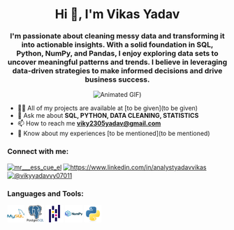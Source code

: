 <h1 align="center">Hi 👋, I'm Vikas Yadav</h1>
<h3 align="center">I'm passionate about cleaning messy data and transforming it into actionable insights. With a solid foundation in SQL, Python, NumPy, and Pandas, I enjoy exploring data sets to uncover meaningful patterns and trends. I believe in leveraging data-driven strategies to make informed decisions and drive business success.</h3>

<div align="center">
  
  ![Animated GIF](https://blog.drumup.io/wp-content/uploads/2018/02/source.gif))
</div>

- 👨‍💻 All of my projects are available at [to be given](to be given)
- 💬 Ask me about **SQL, PYTHON, DATA CLEANING, STATISTICS**
- 📫 How to reach me **viky2305yadav@gmail.com**
- 📄 Know about my experiences [to be mentioned](to be mentioned)

<h3 align="left">Connect with me:</h3>
<p align="left">
  <a href="https://twitter.com/mr___ess_cue_el" target="blank"><img align="center" src="https://raw.githubusercontent.com/rahuldkjain/github-profile-readme-generator/master/src/images/icons/Social/twitter.svg" alt="mr___ess_cue_el" height="30" width="40" /></a>
  <a href="https://linkedin.com/in/https://www.linkedin.com/in/analystyadavvikas" target="blank"><img align="center" src="https://raw.githubusercontent.com/rahuldkjain/github-profile-readme-generator/master/src/images/icons/Social/linked-in-alt.svg" alt="https://www.linkedin.com/in/analystyadavvikas" height="30" width="40" /></a>
  <a href="https://www.hackerrank.com/@vikyyadavvy07011" target="blank"><img align="center" src="https://raw.githubusercontent.com/rahuldkjain/github-profile-readme-generator/master/src/images/icons/Social/hackerrank.svg" alt="@vikyyadavvy07011" height="30" width="40" /></a>
</p>

<h3 align="left">Languages and Tools:</h3>
<p align="left">
  <a href="https://www.mysql.com/" target="_blank" rel="noreferrer"><img src="https://raw.githubusercontent.com/devicons/devicon/master/icons/mysql/mysql-original-wordmark.svg" alt="mysql" width="40" height="40"/></a>
   <a href="https://www.postgresql.org" target="_blank" rel="noreferrer"><img src="https://raw.githubusercontent.com/devicons/devicon/master/icons/postgresql/postgresql-original-wordmark.svg" alt="postgresql" width="40" height="40"/></a> 
  <a href="https://pandas.pydata.org/" target="_blank" rel="noreferrer"><img src="https://raw.githubusercontent.com/devicons/devicon/2ae2a900d2f041da66e950e4d48052658d850630/icons/pandas/pandas-original.svg" alt="pandas" width="40" height="40"/></a>
  <a href="https://numpy.org/" target="_blank" rel="noreferrer"><img src="https://raw.githubusercontent.com/devicons/devicon/master/icons/numpy/numpy-original-wordmark.svg" alt="numpy" width="40" height="40"/></a>
  <a href="https://www.python.org" target="_blank" rel="noreferrer"><img src="https://raw.githubusercontent.com/devicons/devicon/master/icons/python/python-original.svg" alt="python" width="40" height="40"/></a>
 
</p>


